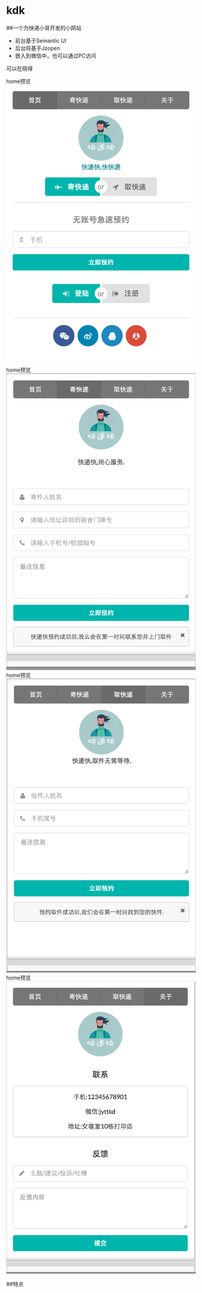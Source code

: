 # kdk
##一个为快递小哥开发的小网站

* 前台基于Semantic UI
* 后台将基于Jzopen
* 嵌入到微信中，也可以通过PC访问

可以在晓得

home预览
![首页](https://github.com/jank2014/kdk/blob/master/images/home.png?raw=true)
home预览
![寄快递](https://github.com/jank2014/kdk/blob/master/images/jkd.png?raw=true)
home预览
![取快递](https://github.com/jank2014/kdk/blob/master/images/qkd.png?raw=true)
home预览
![关于](https://github.com/jank2014/kdk/blob/master/images/about.png?raw=true)

##特点


